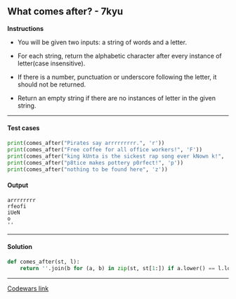 ## What comes after? - 7kyu

**Instructions**

- You will be given two inputs: a string of words and a letter. 

- For each string, return the alphabetic character after every instance of letter(case insensitive).

- If there is a number, punctuation or underscore following the letter, it should not be returned.

- Return an empty string if there are no instances of letter in the given string.

---

#### Test cases

```python
print(comes_after("Pirates say arrrrrrrrr.", 'r'))
print(comes_after("Free coffee for all office workers!", 'F'))
print(comes_after("king kUnta is the sickest rap song ever kNown k!", 'k'))
print(comes_after("p8tice makes pottery p0rfect!", 'p'))
print(comes_after("nothing to be found here", 'z'))
```

#### Output 

```
arrrrrrrr
rfeofi
iUeN
o
''
```

---

#### Solution

```python
def comes_after(st, l): 
    return ''.join(b for (a, b) in zip(st, st[1:]) if a.lower() == l.lower() and b.isalpha())
```

---

[Codewars link](https://www.codewars.com/kata/590f5b4a7bbb3e246000007d)
